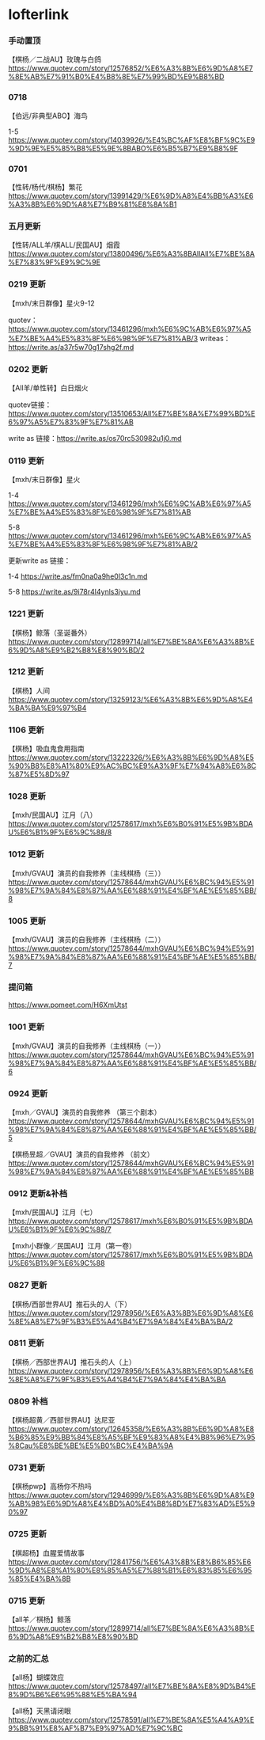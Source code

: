 # lofterlink

### 手动置顶
【棋杨／二战AU】玫瑰与白鸽
https://www.quotev.com/story/12576852/%E6%A3%8B%E6%9D%A8%E7%8E%AB%E7%91%B0%E4%B8%8E%E7%99%BD%E9%B8%BD

### 0718
【伯远/非典型ABO】海鸟

1-5 https://www.quotev.com/story/14039926/%E4%BC%AF%E8%BF%9C%E9%9D%9E%E5%85%B8%E5%9E%8BABO%E6%B5%B7%E9%B8%9F

### 0701
【性转/杨代/棋杨】繁花
https://www.quotev.com/story/13991429/%E6%9D%A8%E4%BB%A3%E6%A3%8B%E6%9D%A8%E7%B9%81%E8%8A%B1

### 五月更新
【性转/ALL羊/棋ALL/民国AU】烟霞
https://www.quotev.com/story/13800496/%E6%A3%8BAllAll%E7%BE%8A%E7%83%9F%E9%9C%9E

### 0219 更新
【mxh/末日群像】星火9-12

quotev：https://www.quotev.com/story/13461296/mxh%E6%9C%AB%E6%97%A5%E7%BE%A4%E5%83%8F%E6%98%9F%E7%81%AB/3
writeas：https://write.as/a37r5w70g17shg2f.md

### 0202 更新
【All羊/单性转】白日烟火

quotev链接：https://www.quotev.com/story/13510653/All%E7%BE%8A%E7%99%BD%E6%97%A5%E7%83%9F%E7%81%AB

write as 链接：https://write.as/os70rc530982u1j0.md

### 0119 更新
【mxh/末日群像】星火 

1-4 https://www.quotev.com/story/13461296/mxh%E6%9C%AB%E6%97%A5%E7%BE%A4%E5%83%8F%E6%98%9F%E7%81%AB

5-8 https://www.quotev.com/story/13461296/mxh%E6%9C%AB%E6%97%A5%E7%BE%A4%E5%83%8F%E6%98%9F%E7%81%AB/2

更新write as 链接：

1-4 https://write.as/fm0na0a9he0l3c1n.md

5-8 https://write.as/9i78r4l4ynls3iyu.md

### 1221 更新
【棋杨】鲸落（圣诞番外）
https://www.quotev.com/story/12899714/all%E7%BE%8A%E6%A3%8B%E6%9D%A8%E9%B2%B8%E8%90%BD/2

### 1212 更新
【棋杨】人间
https://www.quotev.com/story/13259123/%E6%A3%8B%E6%9D%A8%E4%BA%BA%E9%97%B4

### 1106 更新
【棋杨】吸血鬼食用指南
https://www.quotev.com/story/13222326/%E6%A3%8B%E6%9D%A8%E5%90%B8%E8%A1%80%E9%AC%BC%E9%A3%9F%E7%94%A8%E6%8C%87%E5%8D%97

### 1028 更新
【mxh/民国AU】江月（八）
https://www.quotev.com/story/12578617/mxh%E6%B0%91%E5%9B%BDAU%E6%B1%9F%E6%9C%88/8

### 1012 更新
【mxh/GVAU】演员的自我修养（主线棋杨（三））
https://www.quotev.com/story/12578644/mxhGVAU%E6%BC%94%E5%91%98%E7%9A%84%E8%87%AA%E6%88%91%E4%BF%AE%E5%85%BB/8

### 1005 更新
【mxh/GVAU】演员的自我修养（主线棋杨（二））
https://www.quotev.com/story/12578644/mxhGVAU%E6%BC%94%E5%91%98%E7%9A%84%E8%87%AA%E6%88%91%E4%BF%AE%E5%85%BB/7

### 提问箱 
https://www.pomeet.com/H6XmUtst 

### 1001 更新
【mxh/GVAU】演员的自我修养（主线棋杨（一））
https://www.quotev.com/story/12578644/mxhGVAU%E6%BC%94%E5%91%98%E7%9A%84%E8%87%AA%E6%88%91%E4%BF%AE%E5%85%BB/6

### 0924 更新
【mxh／GVAU】演员的自我修养 （第三个剧本）
https://www.quotev.com/story/12578644/mxhGVAU%E6%BC%94%E5%91%98%E7%9A%84%E8%87%AA%E6%88%91%E4%BF%AE%E5%85%BB/5

【棋杨昱超／GVAU】演员的自我修养 （前文）
https://www.quotev.com/story/12578644/mxhGVAU%E6%BC%94%E5%91%98%E7%9A%84%E8%87%AA%E6%88%91%E4%BF%AE%E5%85%BB

### 0912 更新&补档
【mxh/民国AU】江月（七）
https://www.quotev.com/story/12578617/mxh%E6%B0%91%E5%9B%BDAU%E6%B1%9F%E6%9C%88/7

【mxh小群像／民国AU】江月（第一卷）
https://www.quotev.com/story/12578617/mxh%E6%B0%91%E5%9B%BDAU%E6%B1%9F%E6%9C%88


### 0827 更新
【棋杨/西部世界AU】推石头的人（下）
https://www.quotev.com/story/12978956/%E6%A3%8B%E6%9D%A8%E6%8E%A8%E7%9F%B3%E5%A4%B4%E7%9A%84%E4%BA%BA/2


### 0811 更新
【棋杨／西部世界AU】推石头的人（上）
https://www.quotev.com/story/12978956/%E6%A3%8B%E6%9D%A8%E6%8E%A8%E7%9F%B3%E5%A4%B4%E7%9A%84%E4%BA%BA


### 0809 补档
【棋杨超黄／西部世界AU】达尼亚
https://www.quotev.com/story/12645358/%E6%A3%8B%E6%9D%A8%E8%B6%85%E9%BB%84%E8%A5%BF%E9%83%A8%E4%B8%96%E7%95%8Cau%E8%BE%BE%E5%B0%BC%E4%BA%9A


### 0731 更新
【棋杨pwp】高杨你不热吗
https://www.quotev.com/story/12946999/%E6%A3%8B%E6%9D%A8%E9%AB%98%E6%9D%A8%E4%BD%A0%E4%B8%8D%E7%83%AD%E5%90%97


### 0725 更新
【棋超杨】血腥爱情故事
https://www.quotev.com/story/12841756/%E6%A3%8B%E8%B6%85%E6%9D%A8%E8%A1%80%E8%85%A5%E7%88%B1%E6%83%85%E6%95%85%E4%BA%8B


### 0715 更新
【all羊／棋杨】鲸落
https://www.quotev.com/story/12899714/all%E7%BE%8A%E6%A3%8B%E6%9D%A8%E9%B2%B8%E8%90%BD


### 之前的汇总

 
【all杨】蝴蝶效应
https://www.quotev.com/story/12578497/all%E7%BE%8A%E8%9D%B4%E8%9D%B6%E6%95%88%E5%BA%94

 
【all杨】天黑请闭眼
https://www.quotev.com/story/12578591/all%E7%BE%8A%E5%A4%A9%E9%BB%91%E8%AF%B7%E9%97%AD%E7%9C%BC


